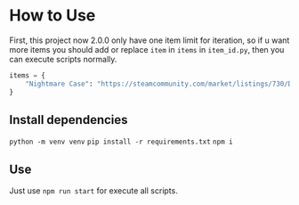 # How to Use
First, this project now 2.0.0 only have one item limit for iteration, so if u want more items you should add or replace `item` in `items` in `item_id.py`, then you can execute scripts normally.
```py
items = {
    "Nightmare Case": "https://steamcommunity.com/market/listings/730/Dreams%20%26%20Nightmares%20Case",
}

```



## Install dependencies
`python -m venv venv`
`pip install -r requirements.txt`
`npm i`

## Use
Just use `npm run start` for execute all scripts.

